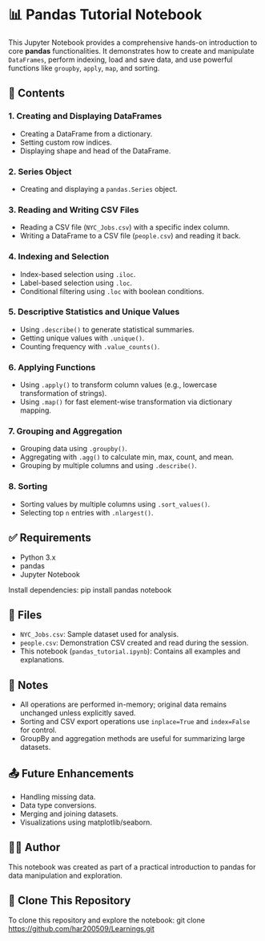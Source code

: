 # 📊 Pandas Tutorial Notebook
This Jupyter Notebook provides a comprehensive hands-on introduction to core **pandas** functionalities. It demonstrates how to create and manipulate `DataFrames`, perform indexing, load and save data, and use powerful functions like `groupby`, `apply`, `map`, and sorting.

## 📘 Contents
### 1. **Creating and Displaying DataFrames**
- Creating a DataFrame from a dictionary.
- Setting custom row indices.
- Displaying shape and head of the DataFrame.

### 2. **Series Object**
- Creating and displaying a `pandas.Series` object.

### 3. **Reading and Writing CSV Files**
- Reading a CSV file (`NYC_Jobs.csv`) with a specific index column.
- Writing a DataFrame to a CSV file (`people.csv`) and reading it back.

### 4. **Indexing and Selection**
- Index-based selection using `.iloc`.
- Label-based selection using `.loc`.
- Conditional filtering using `.loc` with boolean conditions.

### 5. **Descriptive Statistics and Unique Values**
- Using `.describe()` to generate statistical summaries.
- Getting unique values with `.unique()`.
- Counting frequency with `.value_counts()`.

### 6. **Applying Functions**
- Using `.apply()` to transform column values (e.g., lowercase transformation of strings).
- Using `.map()` for fast element-wise transformation via dictionary mapping.

### 7. **Grouping and Aggregation**
- Grouping data using `.groupby()`.
- Aggregating with `.agg()` to calculate min, max, count, and mean.
- Grouping by multiple columns and using `.describe()`.

### 8. **Sorting**
- Sorting values by multiple columns using `.sort_values()`.
- Selecting top `n` entries with `.nlargest()`.

## ✅ Requirements
- Python 3.x
- pandas
- Jupyter Notebook

Install dependencies:
pip install pandas notebook

## 📂 Files
* `NYC_Jobs.csv`: Sample dataset used for analysis.
* `people.csv`: Demonstration CSV created and read during the session.
* This notebook (`pandas_tutorial.ipynb`): Contains all examples and explanations.

## 📌 Notes
* All operations are performed in-memory; original data remains unchanged unless explicitly saved.
* Sorting and CSV export operations use `inplace=True` and `index=False` for control.
* GroupBy and aggregation methods are useful for summarizing large datasets.

## 📤 Future Enhancements
* Handling missing data.
* Data type conversions.
* Merging and joining datasets.
* Visualizations using matplotlib/seaborn.

## 🧑‍💻 Author
This notebook was created as part of a practical introduction to pandas for data manipulation and exploration.

## 📎 Clone This Repository
To clone this repository and explore the notebook:
git clone https://github.com/har200509/Learnings.git

